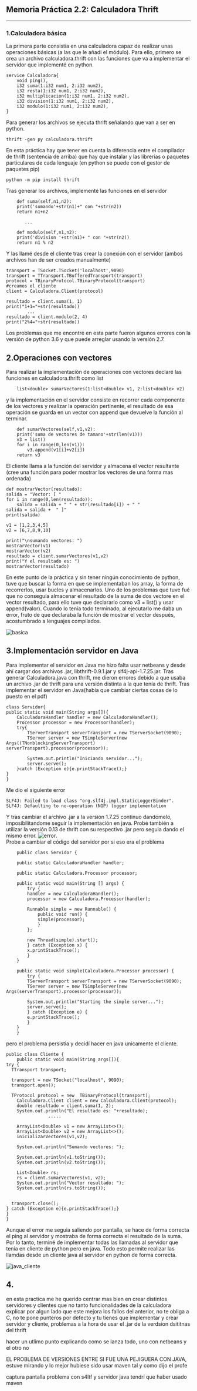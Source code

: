 ## Memoria Práctica 2.2: Calculadora Thrift
---   
### 1.Calculadora básica 
La primera parte consistía en una calculadora capaz de realizar unas operaciones básicas (a las que le añadi el módulo). Para ello, primero se crea un archivo calculadora.thrift con las funciones que va a implementar el servidor que implementé en python.     


    service Calculadora{
        void ping(),
        i32 suma(1:i32 num1, 2:i32 num2),
        i32 resta(1:i32 num1, 2:i32 num2),
        i32 multiplicacion(1:i32 num1, 2:i32 num2),
        i32 division(1:i32 num1, 2:i32 num2),
        i32 modulo(1:i32 num1, 2:i32 num2),
    }

Para generar los archivos se ejecuta thrift señalando que van a ser en python.

    thrift -gen py calculadora.thrift

En esta práctica hay que tener en cuenta la diferencia entre el compilador de thrift (sentencia de arriba) que hay que instalar y las librerías o paquetes particulares de cada lenguaje (en python se puede con el gestor de paquetes pip)

    python -m pip install thrift

Tras generar los archivos, implementé las funciones en el servidor 

        def suma(self,n1,n2):
        print('sumando'+str(n1)+" con "+str(n2))
        return n1+n2

           ...

        def modulo(self,n1,n2):
        print('division '+str(n1)+ " con "+str(n2))
        return n1 % n2

Y las llamé desde el cliente tras crear la conexión con el servidor (ambos archivos han de ser creados manualmente)

    transport = TSocket.TSocket('localhost',9090)
    transport = TTransport.TBufferedTransport(transport)
    protocol = TBinaryProtocol.TBinaryProtocol(transport)
    #creamos el cliente
    client = Calculadora.Client(protocol)    

    resultado = client.suma(1, 1)
    print("1+1="+str(resultado))
            ...
    resultado = client.modulo(2, 4)
    print("2%4="+str(resultado))   

Los problemas que me encontré en esta parte fueron algunos errores con la versión de python 3.6 y que puede arreglar usando la versión 2.7.


## 2.Operaciones con vectores
Para realizar la implementación de operaciones con vectores declaré las funciones en calculadora.thrift como list<double>

    	list<double> sumarVectores(1:list<double> v1, 2:list<double> v2)

y la implementación en el servidor consiste en recorrer cada componente de los vectores y realizar la operación pertinente, el resultado de esa operación se guarda en un vector con append que devuelve la función al terminar.

        def sumarVectores(self,v1,v2):
        print('suma de vectores de tamano'+str(len(v1)))
        v3 = list()
        for i in range(0,len(v1)):
            v3.append(v1[i]+v2[i])
        return v3

El cliente llama a la función del servidor y almacena el vector resultante (cree una función para poder mostrar los vectores de una forma mas ordenada)

    def mostrarVector(resultado):
    salida = "Vector: [ "
    for i in range(0,len(resultado)):
        salida = salida + " " + str(resultado[i]) + " "
    salida = salida +  " ]"
    print(salida)

    v1 = [1,2,3,4,5]
    v2 = [6,7,8,9,10]

    print("\nsumando vectores: ")
    mostrarVector(v1)
    mostrarVector(v2)
    resultado = client.sumarVectores(v1,v2)
    print("Y el resultado es: ")
    mostrarVector(resultado)

En este punto de la práctica y sin tener ningún conocimiento de python, tuve que buscar la forma en que se implementaban los array, la forma de recorrerlos, usar bucles y almacenarlos. Uno de los problemas que tuve fué que no conseguía almacenar el resultado de la suma de dos vectore en el vector resultado, para ello tuve que declararlo como v3 = list() y usar append(valor). Cuando lo tenía todo terminado, al ejecutarlo me daba un error, fruto de que declaraba la función de mostrar el vector después, acostumbrado a lenguajes compilados.

![basica](./imagenes/basica.png "Calculadora básica y vectores")




## 3.Implementación servidor en Java  

Para implementar el servidor en Java me hizo falta usar netbeans y desde ahí cargar dos archivos .jar, libthrift-0.9.1.jar y slf4j-api-1.7.25.jar. Tras generar Calculadora.java con thrift, me dieron errores debido a que usaba un archivo .jar de thrift para una versión distinta a la que tenía de thrift. Tras implementar el servidor en Java(había que cambiar ciertas cosas de lo puesto en el pdf)

    class Servidor{
    public static void main(String args[]){
        CalculadoraHandler handler = new CalculadoraHandler();
        Processor processor = new Processor(handler);
        try{
            TServerTransport serverTransport = new TServerSocket(9090);
            TServer server = new TSimpleServer(new Args((TNonblockingServerTransport) serverTransport).processor(processor));
            
            System.out.println("Iniciando servidor...");
            server.serve();
        }catch (Exception e){e.printStackTrace();}
    }
    }

Me dio el siguiente error

    SLF4J: Failed to load class "org.slf4j.impl.StaticLoggerBinder".
    SLF4J: Defaulting to no-operation (NOP) logger implementation

Y tras cambiar el archivo .jar a la versión 1.7.25 continuo dandomelo, imposibilitandome seguir la implementación en java. Probé también a utilizar la versión 0.13 de thrift con su respectivo .jar pero seguia dando el mismo error.
![error](./imagenes/error.jpg "error").   
Probe a cambiar el código del servidor por si eso era el problema
        

        public class Servidor {

        public static CalculadoraHandler handler;

        public static Calculadora.Processor processor;

        public static void main(String [] args) {
            try {
            handler = new CalculadoraHandler();
            processor = new Calculadora.Processor(handler);

            Runnable simple = new Runnable() {
                public void run() {
                simple(processor);
                }
            };      
            
            new Thread(simple).start();
            } catch (Exception x) {
            x.printStackTrace();
            }
        }

        public static void simple(Calculadora.Processor processor) {
            try {
            TServerTransport serverTransport = new TServerSocket(9090);
            TServer server = new TSimpleServer(new Args(serverTransport).processor(processor));

            System.out.println("Starting the simple server...");
            server.serve();
            } catch (Exception e) {
            e.printStackTrace();
            }
        }
        }

pero el problema persistia y decidí hacer en java unicamente el cliente. 

    public class Cliente {
        public static void main(String args[]){
    try {
      TTransport transport;
     
      transport = new TSocket("localhost", 9090);
      transport.open();

      TProtocol protocol = new  TBinaryProtocol(transport);
        Calculadora.Client client = new Calculadora.Client(protocol);
        double resultado = client.suma(1, 2);
        System.out.println("El resultado es: "+resultado);
                    .....

        ArrayList<Double> v1 = new ArrayList<>();
        ArrayList<Double> v2 = new ArrayList<>();
        inicializarVectores(v1,v2);
        
        System.out.println("Sumando vectores: ");

        System.out.println(v1.toString());
        System.out.println(v2.toString());

        List<Double> rs;
        rs = client.sumarVectores(v1, v2);
        System.out.println("Vector resultado: ");
        System.out.println(rs.toString());            
      

      transport.close();
    } catch (Exception e){e.printStackTrace();}
    }
    }

Aunque el error me seguia saliendo por pantalla, se hace de forma correcta el ping al servidor y mostraba de forma correcta el resultado de la suma. Por lo tanto, terminé de implementar todas las llamadas al servidor que tenia en cliente de python pero en java. Todo esto permite realizar las llamdas desde un cliente java al servidor en python de forma correcta.


![java_cliente](./imagenes/java_client.png "Cliente en java y servidor en python")


## 4.


en esta practica me he querido centrar mas bien en crear distintos servidores y clientes que no tanto funcionalidades de la calculadora
explicar por algun lado que este mejora los fallos del anterior, no te obliga a C, no te pone punteros por defecto y tu tienes que implementar y crear servidor y cliente, 
problemas a la hora de usar el .jar de la verdsion dsititnas del thrift

hacer un utlimo punto explicando como se lanza todo, uno con netbeans y el otro no

EL PROBLEMA DE VERSIONES ENTRE SI FUE UNA PEJIGUERA CON JAVA, estuve mirando y lo mejor hubiese sido usar maven tal y como dijo el profe

captura pantalla problema con s4ltf y servidor java
tendrí que haber usado maven